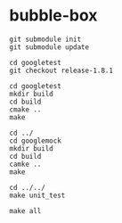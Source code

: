 # bubble-box

    git submodule init
    git submodule update

    cd googletest
    git checkout release-1.8.1

    cd googletest
    mkdir build
    cd build
    cmake ..
    make

    cd ../
    cd googlemock
    mkdir build
    cd build
    camke ..
    make

    cd ../../
    make unit_test

    make all
